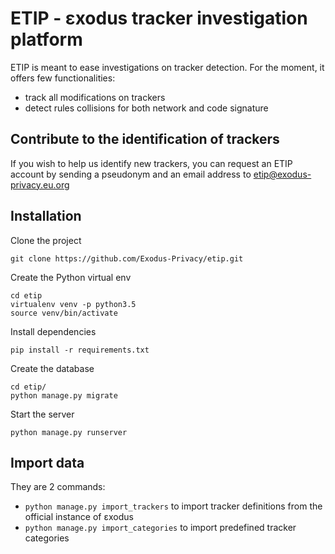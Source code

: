 # ETIP - εxodus tracker investigation platform
ETIP is meant to ease investigations on tracker detection. For the moment, it offers few functionalities: 
* track all modifications on trackers
* detect rules collisions for both network and code signature

## Contribute to the identification of trackers
If you wish to help us identify new trackers, you can request an ETIP account by sending a pseudonym and an email address to etip@exodus-privacy.eu.org

## Installation
Clone the project
```commandline
git clone https://github.com/Exodus-Privacy/etip.git
``` 
Create the Python virtual env
```commandline
cd etip
virtualenv venv -p python3.5
source venv/bin/activate
```
Install dependencies
```commandline
pip install -r requirements.txt
```
Create the database
```commandline
cd etip/
python manage.py migrate
```
Start the server
```commandline
python manage.py runserver
```

## Import data
They are 2 commands:
* `python manage.py import_trackers` to import tracker definitions from the official instance of εxodus
* `python manage.py import_categories` to import predefined tracker categories
